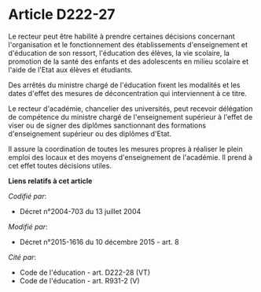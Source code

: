 # Article D222-27

Le recteur peut être habilité à prendre certaines décisions concernant l'organisation et le fonctionnement des établissements
d'enseignement et d'éducation de son ressort, l'éducation des élèves, la vie scolaire, la promotion de la santé des enfants
et des adolescents en milieu scolaire et l'aide de l'Etat aux élèves et étudiants.

Des arrêtés du ministre chargé de l'éducation fixent les modalités et les dates d'effet des mesures de déconcentration qui
interviennent à ce titre.

Le recteur d'académie, chancelier des universités, peut recevoir délégation de compétence du ministre chargé de
l'enseignement supérieur à l'effet de viser ou de signer des diplômes sanctionnant des formations d'enseignement supérieur ou
des diplômes d'Etat.

Il assure la coordination de toutes les mesures propres à réaliser le plein emploi des locaux et des moyens d'enseignement de
l'académie. Il prend à cet effet toutes décisions utiles.

**Liens relatifs à cet article**

_Codifié par_:

  - Décret n°2004-703 du 13 juillet 2004

_Modifié par_:

  - Décret n°2015-1616 du 10 décembre 2015 - art. 8

_Cité par_:

  - Code de l'éducation - art. D222-28 (VT)
  - Code de l'éducation - art. R931-2 (V)
